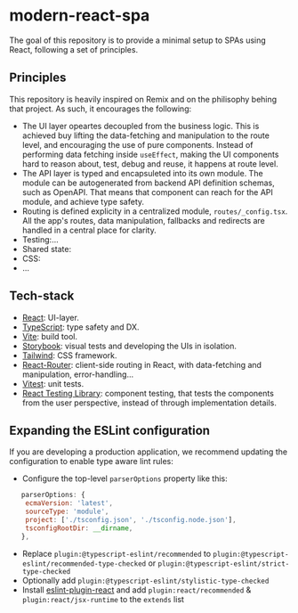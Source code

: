 # modern-react-spa

The goal of this repository is to provide a minimal setup to SPAs using React, following a set of principles.

## Principles

This repository is heavily inspired on Remix and on the philisophy behing that project. As such, it encourages the following:

- The UI layer opeartes decoupled from the business logic. This is achieved buy lifting the data-fetching and manipulation to the route level, and encouraging the use of pure components. Instead of performing data fetching inside `useEffect`, making the UI components hard to reason about, test, debug and reuse, it happens at route level.
- The API layer is typed and encapsuleted into its own module. The module can be autogenerated from backend API definition schemas, such as OpenAPI. That means that component can reach for the API module, and achieve type safety.
- Routing is defined explicity in a centralized module, `routes/_config.tsx`. All the app's routes, data manipulation, fallbacks and redirects are handled in a central place for clarity.
- Testing:...
- Shared state:
- CSS:
- ...

## Tech-stack

- [React](https://react.dev/): UI-layer.
- [TypeScript](https://www.typescriptlang.org/): type safety and DX.
- [Vite](https://vitejs.dev/): build tool.
- [Storybook](https://storybook.js.org/): visual tests and developing the UIs in isolation.
- [Tailwind](https://tailwindcss.com/): CSS framework.
- [React-Router](https://reactrouter.com/en/main): client-side routing in React, with data-fetching and manipulation, error-handling...
- [Vitest](https://vitest.dev/): unit tests.
- [React Testing Library](https://github.com/testing-library/react-testing-library): component testing, that tests the components from the user perspective, instead of through implementation details.

## Expanding the ESLint configuration

If you are developing a production application, we recommend updating the configuration to enable type aware lint rules:

- Configure the top-level `parserOptions` property like this:

```js
   parserOptions: {
    ecmaVersion: 'latest',
    sourceType: 'module',
    project: ['./tsconfig.json', './tsconfig.node.json'],
    tsconfigRootDir: __dirname,
   },
```

- Replace `plugin:@typescript-eslint/recommended` to `plugin:@typescript-eslint/recommended-type-checked` or `plugin:@typescript-eslint/strict-type-checked`
- Optionally add `plugin:@typescript-eslint/stylistic-type-checked`
- Install [eslint-plugin-react](https://github.com/jsx-eslint/eslint-plugin-react) and add `plugin:react/recommended` & `plugin:react/jsx-runtime` to the `extends` list
